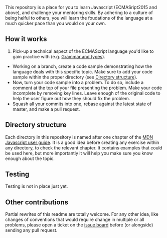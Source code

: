 This repository is a place for you to learn Javascript (ECMASript2015 and above), and challenge your mentoring skills.
By adhering to a culture of being helful to others, you will learn the foudations of the language at a much quicker pace than you would on your own.

## How it works

1. Pick-up a technical aspect of the ECMAScript language you'd like to gain practice with (e.g. [Grammar and types](https://developer.mozilla.org/en-US/docs/Web/JavaScript/Guide/Grammar_and_Types)).
* Working on a branch, create a code sample demonstrating how the language deals with this specific topic. Make sure to add your code sample within the proper directory (see [Directory structure](#directory-structure)).
* Now, turn your code sample into a problem. To do so, include a comment at the top of your file presenting the problem. Make your code incomplete by removing key lines. Leave enough of the original code to help the user figure out how they should fix the problem. 
* Squash all your commits into one, rebase against the latest state of master, and make a pull request.

## Directory structure

Each directory in this repository is named after one chapter of the [MDN Javascript user guide](https://developer.mozilla.org/en-US/docs/Web/JavaScript/Guide). It is a good idea before creating any exercise within any directory, to check the relevant chapter. It contains examples that could be used here, but more importantly it will help you make sure you know enough about the topic.

## Testing

Testing is not in place just yet.

## Other contributions

Partial rewrites of this readme are totally welcome. For any other idea, like changes of conventions that would require change in multiple or all problems, please open a ticket on the [issue board]() before (or alongside) sending any pull request.

